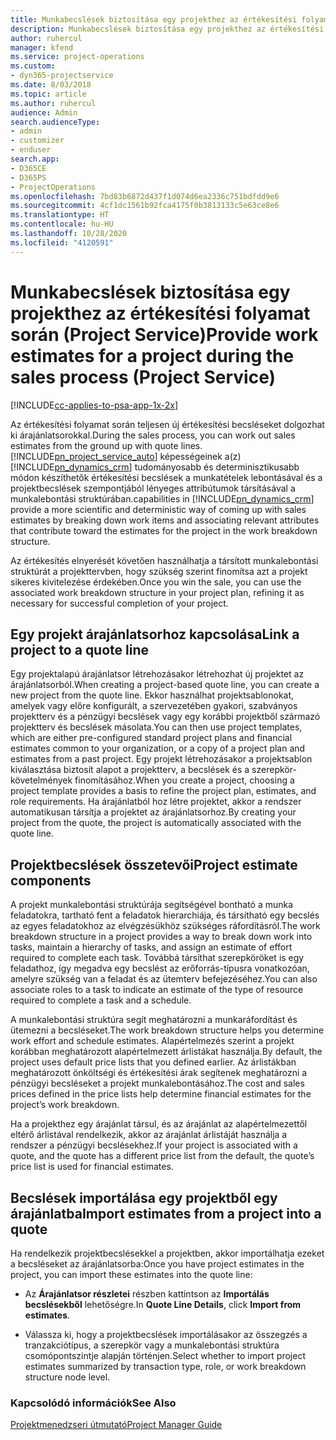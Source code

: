 ```yaml
---
title: Munkabecslések biztosítása egy projekthez az értékesítési folyamat során
description: Munkabecslések biztosítása egy projekthez az értékesítési folyamat során a Project Service szolgáltatásban
author: ruhercul
manager: kfend
ms.service: project-operations
ms.custom:
- dyn365-projectservice
ms.date: 8/03/2018
ms.topic: article
ms.author: ruhercul
audience: Admin
search.audienceType:
- admin
- customizer
- enduser
search.app:
- D365CE
- D365PS
- ProjectOperations
ms.openlocfilehash: 7bd83b6872d437f1d074d6ea2336c751bdfdd9e6
ms.sourcegitcommit: 4cf1dc1561b92fca4175f0b3813133c5e63ce8e6
ms.translationtype: HT
ms.contentlocale: hu-HU
ms.lasthandoff: 10/28/2020
ms.locfileid: "4120591"
---
```

# <a name="provide-work-estimates-for-a-project-during-the-sales-process-project-service"></a><span data-ttu-id="c26c2-103">Munkabecslések biztosítása egy projekthez az értékesítési folyamat során (Project Service)</span><span class="sxs-lookup"><span data-stu-id="c26c2-103">Provide work estimates for a project during the sales process (Project Service)</span></span>

[!INCLUDE[cc-applies-to-psa-app-1x-2x](../includes/cc-applies-to-psa-app-1x-2x.md)]

<span data-ttu-id="c26c2-104">Az értékesítési folyamat során teljesen új értékesítési becsléseket dolgozhat ki árajánlatsorokkal.</span><span class="sxs-lookup"><span data-stu-id="c26c2-104">During the sales process, you can work out sales estimates from the ground up with quote lines.</span></span> [!INCLUDE[pn_project_service_auto](../includes/pn-project-service-auto.md)] <span data-ttu-id="c26c2-105">képességeinek a(z) [!INCLUDE[pn_dynamics_crm](../includes/pn-dynamics-crm.md)] tudományosabb és determinisztikusabb módon készíthetők értékesítési becslések a munkatételek lebontásával és a projektbecslések szempontjából lényeges attribútumok társításával a munkalebontási struktúrában.</span><span class="sxs-lookup"><span data-stu-id="c26c2-105">capabilities in [!INCLUDE[pn_dynamics_crm](../includes/pn-dynamics-crm.md)] provide a more scientific and deterministic way of coming up with sales estimates by breaking down work items and associating relevant attributes that contribute toward the estimates for the project in the work breakdown structure.</span></span>  
  
 <span data-ttu-id="c26c2-106">Az értékesítés elnyerését követően használhatja a társított munkalebontási struktúrát a projekttervben, hogy szükség szerint finomítsa azt a projekt sikeres kivitelezése érdekében.</span><span class="sxs-lookup"><span data-stu-id="c26c2-106">Once you win the sale, you can use the associated work breakdown structure in your project plan, refining it as necessary for successful completion of your project.</span></span>  
  
## <a name="link-a-project-to-a-quote-line"></a><span data-ttu-id="c26c2-107">Egy projekt árajánlatsorhoz kapcsolása</span><span class="sxs-lookup"><span data-stu-id="c26c2-107">Link a project to a quote line</span></span>  
 <span data-ttu-id="c26c2-108">Egy projektalapú árajánlatsor létrehozásakor létrehozhat új projektet az árajánlatsorból.</span><span class="sxs-lookup"><span data-stu-id="c26c2-108">When creating a project-based quote line, you can create a new project from the quote line.</span></span> <span data-ttu-id="c26c2-109">Ekkor használhat projektsablonokat, amelyek vagy előre konfigurált, a szervezetében gyakori, szabványos projektterv és a pénzügyi becslések vagy egy korábbi projektből származó projektterv és becslések másolata.</span><span class="sxs-lookup"><span data-stu-id="c26c2-109">You can then use project templates, which are either pre-configured standard project plans and financial estimates common to your organization, or a copy of a project plan and estimates from a past project.</span></span> <span data-ttu-id="c26c2-110">Egy projekt létrehozásakor a projektsablon kiválasztása biztosít alapot a projektterv, a becslések és a szerepkör-követelmények finomításához.</span><span class="sxs-lookup"><span data-stu-id="c26c2-110">When you create a project, choosing a project template provides a basis to refine the project plan, estimates, and role requirements.</span></span> <span data-ttu-id="c26c2-111">Ha árajánlatból hoz létre projektet, akkor a rendszer automatikusan társítja a projektet az árajánlatsorhoz.</span><span class="sxs-lookup"><span data-stu-id="c26c2-111">By creating your project from the quote, the project is automatically associated with the quote line.</span></span>  
  
## <a name="project-estimate-components"></a><span data-ttu-id="c26c2-112">Projektbecslések összetevői</span><span class="sxs-lookup"><span data-stu-id="c26c2-112">Project estimate components</span></span>  
 <span data-ttu-id="c26c2-113">A projekt munkalebontási struktúrája segítségével bontható a munka feladatokra, tartható fent a feladatok hierarchiája, és társítható egy becslés az egyes feladatokhoz az elvégzésükhöz szükséges ráfordításról.</span><span class="sxs-lookup"><span data-stu-id="c26c2-113">The work breakdown structure in a project provides a way to break down work into tasks, maintain a hierarchy of tasks, and assign an estimate of effort required to complete each task.</span></span> <span data-ttu-id="c26c2-114">Továbbá társíthat szerepköröket is egy feladathoz, így megadva egy becslést az erőforrás-típusra vonatkozóan, amelyre szükség van a feladat és az ütemterv befejezéséhez.</span><span class="sxs-lookup"><span data-stu-id="c26c2-114">You can also associate roles to a task to indicate an estimate of the type of resource required to complete a task and a schedule.</span></span>  
  
 <span data-ttu-id="c26c2-115">A munkalebontási struktúra segít meghatározni a munkaráfordítást és ütemezni a becsléseket.</span><span class="sxs-lookup"><span data-stu-id="c26c2-115">The work breakdown structure helps you determine work effort and schedule estimates.</span></span> <span data-ttu-id="c26c2-116">Alapértelmezés szerint a projekt korábban meghatározott alapértelmezett árlistákat használja.</span><span class="sxs-lookup"><span data-stu-id="c26c2-116">By default, the project uses default price lists that you defined earlier.</span></span> <span data-ttu-id="c26c2-117">Az árlistákban meghatározott önköltségi és értékesítési árak segítenek meghatározni a pénzügyi becsléseket a projekt munkalebontásához.</span><span class="sxs-lookup"><span data-stu-id="c26c2-117">The cost and sales prices defined in the price lists help determine financial estimates for the project’s work breakdown.</span></span>  
  
 <span data-ttu-id="c26c2-118">Ha a projekthez egy árajánlat társul, és az árajánlat az alapértelmezettől eltérő árlistával rendelkezik, akkor az árajánlat árlistáját használja a rendszer a pénzügyi becslésekhez.</span><span class="sxs-lookup"><span data-stu-id="c26c2-118">If your project is associated with a quote, and the quote has a different price list from the default, the quote’s price list is used for financial estimates.</span></span>  
  
## <a name="import-estimates-from-a-project-into-a-quote"></a><span data-ttu-id="c26c2-119">Becslések importálása egy projektből egy árajánlatba</span><span class="sxs-lookup"><span data-stu-id="c26c2-119">Import estimates from a project into a quote</span></span>  
 <span data-ttu-id="c26c2-120">Ha rendelkezik projektbecslésekkel a projektben, akkor importálhatja ezeket a becsléseket az árajánlatsorba:</span><span class="sxs-lookup"><span data-stu-id="c26c2-120">Once you have project estimates in the project, you can import these estimates into the quote line:</span></span>  
  
-   <span data-ttu-id="c26c2-121">Az **Árajánlatsor részletei** részben kattintson az **Importálás becslésekből** lehetőségre.</span><span class="sxs-lookup"><span data-stu-id="c26c2-121">In **Quote Line Details**, click **Import from estimates**.</span></span> 

-   <span data-ttu-id="c26c2-122">Válassza ki, hogy a projektbecslések importálásakor az összegzés a tranzakciótípus, a szerepkör vagy a munkalebontási struktúra csomópontszintje alapján történjen.</span><span class="sxs-lookup"><span data-stu-id="c26c2-122">Select whether to import project estimates summarized by transaction type, role, or work breakdown structure node level.</span></span>  
  
### <a name="see-also"></a><span data-ttu-id="c26c2-123">Kapcsolódó információk</span><span class="sxs-lookup"><span data-stu-id="c26c2-123">See Also</span></span>  
 [<span data-ttu-id="c26c2-124">Projektmenedzseri útmutató</span><span class="sxs-lookup"><span data-stu-id="c26c2-124">Project Manager Guide</span></span>](../psa/project-manager-guide.md)
